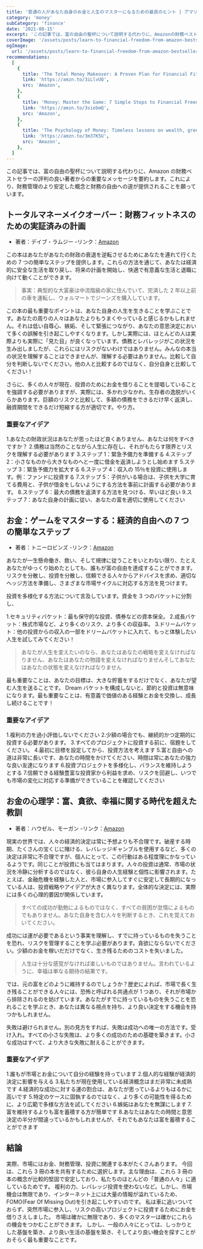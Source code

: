 ```yaml
---
title: '普通の人があなた自身のお金と人生のマスターになるための最良のヒント | アマゾンファイナンスのベストセラーから学ぶ'
category: 'money'
subCategory: 'finance'
date: '2021-08-15'
excerpt: 'この記事では、富の自由の聖杯について説明する代わりに、Amazonの財務ベストセラーの評判の良い著者からの重要なメッセージを要約します。これにより、財務管理のより安定した概念と財務の自由への道が提供されることを願っています。'
coverImage: '/assets/posts/learn-to-financial-freedom-from-amazon-bestsellers/cover.jpg'
ogImage:
  url: '/assets/posts/learn-to-financial-freedom-from-amazon-bestsellers/cover.jpg'
recommendations:
  [
    {
      title: 'The Total Money Makeover: A Proven Plan for Financial Fitness',
      link: 'https://amzn.to/3iLlvUQ',
      src: 'Amazon',
    },
    {
      title: 'Money: Master the Game: 7 Simple Steps to Financial Freedom',
      link: 'https://amzn.to/3siebmQ',
      src: 'Amazon',
    },
    {
      title: 'The Psychology of Money: Timeless lessons on wealth, greed, and happiness',
      link: 'https://amzn.to/3m37K5U',
      src: 'Amazon',
    },
  ]
---
```


この記事では、富の自由の聖杯について説明する代わりに、Amazon の財務ベストセラーの評判の良い著者からの重要なメッセージを要約します。これにより、財務管理のより安定した概念と財務の自由への道が提供されることを願っています。

## トータルマネーメイクオーバー：財務フィットネスのための実証済みの計画

- 著者：デイブ・ラムジー -リンク：[Amazon](https://amzn.to/3iLlvUQ)

この本はあなたがあなたの財政の衰退を逆転させるためにあなたを連れて行くための 7 つの簡単なステップを提供します。これらの方法を通じて、あなたは経済的に安全な生活を取り戻し、将来の計画を開始し、快適で有意義な生活と退職に向けて動くことができます。

> 事実：典型的な大富豪は中流階級の家に住んでいて、完済した 2 年以上前の車を運転し、ウォルマートでジーンズを購入しています。

この本の最も重要なポイントは、あなた自身の人生を生きることを学ぶことです。あなたの周りの人々はあなたよりもうまくやっていると感じるかもしれません。それは低い自尊心、嫉妬、そして緊張につながり、あなたの意思決定において多くの誤解を引き起こしやすくなります。しかし実際には、ほとんどの人は実際よりも実際に「見た目」が良くなっています。債務とレバレッジがこの状況を生み出しましたが、これらにはリスクがないわけではありません。みんなの本当の状況を理解することはできませんが、理解する必要はありません。比較して自分を判断しないでください。他の人と比較するのではなく、自分自身と比較してください！

さらに、多くの人々が現在、投資のためにお金を借りることを提唱していることを強調する必要がありますが、実際には、多かれ少なかれ、生存者の逸脱がいくらかあります。巨額のリスクと比較して、多額の債務をできるだけ早く返済し、融資期間をできるだけ短縮する方が適切です。やり方。

### 重要なアイデア

1.あなたの財政状況はあなたが思ったほど良くありません、あなたは何をすべきですか？ 2.債務は当然のことながら人生に存在し、それがもたらす限界とリスクを理解する必要があります 3.ステップ 1：緊急予備力を準備する 4.ステップ 2：小さなものから大きなものへと一度に借金を返済しようとし始めます 5.ステップ 3：緊急予備力を拡大する 6.ステップ 4：収入の 15％を投資に使用します。例：ファンドに投資する 7.ステップ 5：子供がいる場合は、子供を大学に育てる費用と、子供が借金をしないようにする方法を事前に計画する必要があります。 8.ステップ 6：最大の債務を返済する方法を見つける、早いほど良い 9.ステップ 7：あなた自身の計画に従い、あなたの富を適切に使用してください

## お金：ゲームをマスターする：経済的自由への 7 つの簡単なステップ

- 著者：トニーロビンズ -リンク：[Amazon](https://amzn.to/3siebmQ)

あなたが一生懸命働き、救い、そして規律に従うことをいとわない限り、たとえあなたがゆっくり始めたとしても、誰もが富の自由を達成することができます。リスクを分散し、投資を分散し、信頼できる人々からアドバイスを求め、適切なヘッジ方法を準備し、さまざまな市場サイクルに対応する方法を見つけます。

投資を多様化する方法について言及しています。資金を 3 つのバケットに分割し、

1.セキュリティバケット：最も保守的な投資、債券などの資本保全。 2.成長バケット：株式市場など、より多くのリスク、より多くの収益率。 3.ドリームバケット：他の投資からの収入の一部をドリームバケットに入れて、もっと体験したい人生を試してみてください！

> あなたが人生を変えたいのなら、あなたはあなたの戦略を変えなければなりません、あなたはあなたの物語を変えなければなりませんそしてあなたはあなたの状態を変えなければなりません

最も重要なことは、あなたの目標は、大きな貯蓄をするだけでなく、あなたが望む人生を送ることです。 Dream バケットを構成しないと、節約と投資は無意味になります。最も重要なことは、有意義で価値のある経験とお金を交換し、成長し続けることです！

### 重要なアイデア

1.複利の力を過小評価しないでください 2.少額の場合でも、継続的かつ定期的に投資する必要があります。 3.すべてのプロジェクトに投資する前に、宿題をしてください。 4.最初に目標を設定してから、投資方法を考えます 5.富と自由への道は非常に長いです、あなたの時間をかけてください、時間は常にあなたの強力な良い友達になります 6.投資プロジェクトを多様化し、バランスを維持しようとする 7.信頼できる経験豊富な投資家から利益を求め、リスクを回避し、いつでも市場の変化に対応する準備ができていることを確認してください

## お金の心理学：富、貪欲、幸福に関する時代を超えた教訓

- 著者：ハウゼル、モーガン -リンク：[Amazon](https://amzn.to/3m37K5U)

現実の世界では、人々の経済的決定は常に予想よりも不合理です。破産する時期、たくさんの宝くじに賭ける、レバレッジギャンブルを使用するなど、多くの決定は非常に不合理ですが、個人にとって、この行動はある程度理にかなっているようです。同じことが投資にも当てはまります。人々の投資は通常、市場の状況を冷静に分析するのではなく、彼ら自身の人生経験と個性に影響されます。たとえば、金融危機を経験した人と、市場に参入してすぐに安定して長期的になっている人は、投資戦略やアイデアが大きく異なります。全体的な決定には、実際には多くの心理的要因が関係しています。

> すべての成功が勤勉によるものではなく、すべての貧困が怠惰によるものでもありません。あなた自身を含む人々を判断するとき、これを覚えておいてください。

成功には運が必要であるという事実を理解し、すでに持っているものを失うことを恐れ、リスクを管理することを学ぶ必要があります。貪欲にならないでください。少額のお金を稼いだだけでなく、生き残るためのコストを失いました。

> 人生は十分な感覚がなければ楽しいものではありません。言われているように、幸福は単なる期待の結果です。

では、元の富をどのように維持するのでしょうか？歴史によれば、市場で長く生き残ることができる人々には、恐怖と呼ばれる共通点が 1 つあり、それが市場から排除されるのを妨げています。あなたがすでに持っているものを失うことを恐れることを学ぶとき、あなたは異なる視点を持ち、より良い決定をする機会を持つかもしれません。

失敗は避けられません。別の見方をすれば、失敗は成功への唯一の方法です。受け入れ。すべての小さな失敗は、より多くの成功のための基礎を築きます。小さな成功はすべて、より大きな失敗に耐えることができます。

### 重要なアイデア

1.誰もが市場とお金について自分の経験を持っています 2.個人的な経験が経済的決定に影響を与える 3.私たちが現在使用している経済概念はまだ非常に未成熟です 4.経済的な成功に対する運の割合は、あなたが思っているよりもはるかに高いです 5.特定のケースに固執するのではなく、より多くの可能性を得るために、より広範で多様な方法を試してください 6.嫉妬はあなたを無謀にします 7.富を維持するよりも富を蓄積する方が簡単です 8.あなたはあなたの時間と意思決定の半分が間違っているかもしれませんが、それでもあなたは富を蓄積することができます

## 結論

実際、市場にはお金、財務管理、投資に関連する本がたくさんあります。 今回は、これら 3 冊の本を共有するために選択します。主な理由は、これら 3 冊の本の概念が比較的堅固で安定しており、私たちのほとんどの「普通の人々」に適しているためです。 複利の力、レバレッジ投資を使わないなど。しかし、市場機会は無限であり、インターネット上には大量の情報が溢れているため、FOMO(Fear Of Missing Out)を引き起こしやすいのです。 私は車に追いついておらず、突然市場に参入し、リスクの高いプロジェクトに投資するためにお金を借りさえしました。 市場は確かに無限であり、多くのマスターは確かにこれらの機会をつかむことができます。 しかし、一般の人々にとっては、しっかりとした基盤を築き、より良い生活の基盤を築き、そしてより良い機会を探すことがおそらく最も重要なことです。
